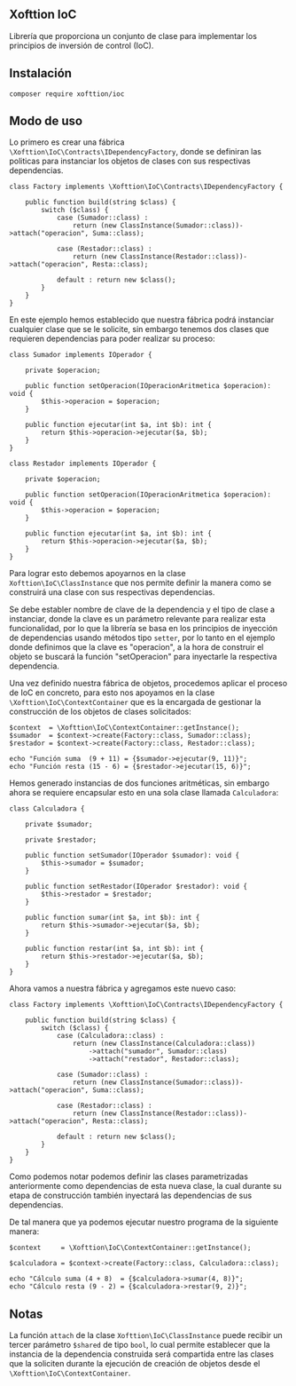 ## Xofttion IoC

Librería que proporciona un conjunto de clase para implementar los principios de inversión de control (IoC).

## Instalación

    composer require xofttion/ioc

## Modo de uso

Lo primero es crear una fábrica `\Xofttion\IoC\Contracts\IDependencyFactory`, donde se definiran las politicas para instanciar los objetos de clases con sus respectivas dependencias.

    class Factory implements \Xofttion\IoC\Contracts\IDependencyFactory {
    
        public function build(string $class) {
            switch ($class) {
                case (Sumador::class) :
                    return (new ClassInstance(Sumador::class))->attach("operacion", Suma::class);

                case (Restador::class) :
                    return (new ClassInstance(Restador::class))->attach("operacion", Resta::class);

                default : return new $class();
            }
        }
    }

En este ejemplo hemos establecido que nuestra fábrica podrá instanciar cualquier clase que se le solicite, sin embargo tenemos dos clases que requieren dependencias para poder realizar su proceso:

    class Sumador implements IOperador {

        private $operacion;

        public function setOperacion(IOperacionAritmetica $operacion): void {
            $this->operacion = $operacion;
        }

        public function ejecutar(int $a, int $b): int {
            return $this->operacion->ejecutar($a, $b);
        }
    }

    class Restador implements IOperador {

        private $operacion;

        public function setOperacion(IOperacionAritmetica $operacion): void {
            $this->operacion = $operacion;
        }

        public function ejecutar(int $a, int $b): int {
            return $this->operacion->ejecutar($a, $b);
        }
    }

Para lograr esto debemos apoyarnos en la clase `Xofttion\IoC\ClassInstance` que nos permite definir la manera como se construirá una clase con sus respectivas dependencias.

Se debe establer nombre de clave de la dependencia y el tipo de clase a instanciar, donde la clave es un parámetro relevante para realizar esta funcionalidad, por lo que la librería
se basa en los principios de inyección de dependencias usando métodos tipo `setter`, por lo tanto en el ejemplo donde definimos que la clave es "operacion", a la hora de construir el 
objeto se buscará la función "setOperacion" para inyectarle la respectiva dependencia. 

Una vez definido nuestra fábrica de objetos, procedemos aplicar el proceso de IoC en concreto, para esto nos apoyamos en la clase `\Xofttion\IoC\ContextContainer` que es la
encargada de gestionar la construcción de los objetos de clases solicitados:

    $context  = \Xofttion\IoC\ContextContainer::getInstance();
    $sumador  = $context->create(Factory::class, Sumador::class);
    $restador = $context->create(Factory::class, Restador::class);
    
    echo "Función suma  (9 + 11) = {$sumador->ejecutar(9, 11)}";
    echo "Función resta (15 - 6) = {$restador->ejecutar(15, 6)}";

Hemos generado instancias de dos funciones aritméticas, sin embargo ahora se requiere encapsular esto en una sola clase llamada `Calculadora`:

    class Calculadora {

        private $sumador;

        private $restador; 

        public function setSumador(IOperador $sumador): void {
            $this->sumador = $sumador;
        }

        public function setRestador(IOperador $restador): void {
            $this->restador = $restador;
        }

        public function sumar(int $a, int $b): int {
            return $this->sumador->ejecutar($a, $b);
        }

        public function restar(int $a, int $b): int {
            return $this->restador->ejecutar($a, $b);
        }
    }

Ahora vamos a nuestra fábrica y agregamos este nuevo caso:

    class Factory implements \Xofttion\IoC\Contracts\IDependencyFactory {
    
        public function build(string $class) {
            switch ($class) {
                case (Calculadora::class) :
                    return (new ClassInstance(Calculadora::class))
                        ->attach("sumador", Sumador::class)
                        ->attach("restador", Restador::class);

                case (Sumador::class) :
                    return (new ClassInstance(Sumador::class))->attach("operacion", Suma::class);

                case (Restador::class) :
                    return (new ClassInstance(Restador::class))->attach("operacion", Resta::class);

                default : return new $class();
            }
        }
    }

Como podemos notar podemos definir las clases parametrizadas anteriormente como dependencias de esta nueva clase, la cual durante su etapa de construcción también inyectará las dependencias de sus dependencias. 

De tal manera que ya podemos ejecutar nuestro programa de la siguiente manera:

    $context     = \Xofttion\IoC\ContextContainer::getInstance();

    $calculadora = $context->create(Factory::class, Calculadora::class);

    echo "Cálculo suma (4 + 8)  = {$calculadora->sumar(4, 8)}";
    echo "Cálculo resta (9 - 2) = {$calculadora->restar(9, 2)}";

## Notas

La función `attach` de la clase `Xofttion\IoC\ClassInstance` puede recibir un tercer parámetro `$shared` de tipo `bool`, lo cual permite establecer que la instancia de la dependencia construida será 
compartida entre las clases que la soliciten durante la ejecución de creación de objetos desde el `\Xofttion\IoC\ContextContainer`.
